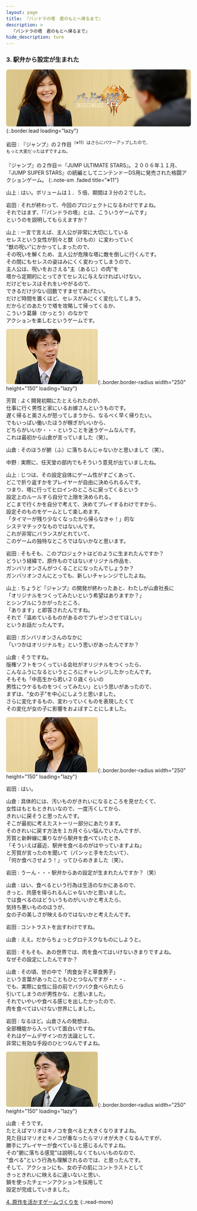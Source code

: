 ```yaml
---
layout: page
title: 『パンドラの塔　君のもとへ帰るまで』
description: >
  『パンドラの塔　君のもとへ帰るまで』
hide_description: ture
---
```


### 3. 駅弁から設定が生まれた

![](/interviews/jp/wii/sx3j/vol1/img/mainvisual3.jpg){:.border.lead loading="lazy"}

岩田
: 『ジャンプ』の２作目<SUP>（※11）はさらにパワーアップしたので、<br>もっと大変だったはずですよね。

『ジャンプ』の２作目＝『JUMP ULTIMATE STARS』。２００６年１１月、『JUMP SUPER STARS』の続編としてニンテンドーDS用に発売された格闘アクションゲーム。
{:.note-sm .faded title="※11"}

山上
: はい。ボリュームは１．５倍、期間は３分の２でした。

岩田
: それが終わって、今回のプロジェクトになるわけですよね。<br>それではまず、「『パンドラの塔』とは、こういうゲームです」<br>というのを説明してもらえますか？

山上
: 一言で言えば、主人公が非常に大切にしている<br>セレスという女性が刻々と獣（けもの）に変わっていく<br>&quot;獣の呪い&quot;にかかってしまったので、<br>その呪いを解くため、主人公が危険な塔に敵を倒しに行くんです。<br>その間にもセレスの姿はみにくく変わってしまうので、<br>主人公は、呪いをおさえる&quot;主（あるじ）の肉&quot;を<br>塔から定期的にとってきてセレスに与えなければいけない。<br>だけどセレスはそれをいやがるので、<br>できるだけ少ない回数ですませてあげたい。<br>だけど時間を置くほど、セレスがみにくく変化してしまう。<br>だからどのあたりで塔を攻略して帰ってくるか、<br>こういう葛藤（かっとう）のなかで<br>アクションを楽しむというゲームです。

![](/interviews/jp/wii/sx3j/vol1/img/photo10.jpg){:.border.border-radius width="250" height="150" loading="lazy"}

芳賀
: よく開発初期にたとえられたのが、<br>仕事に行く男性と家にいるお嫁さんというものです。<br>遅く帰ると奥さんが怒ってしまうから、なるべく早く帰りたい。<br>でもいっぱい働いたほうが稼ぎがいいから、<br>どちらがいいか・・・ということを迷うゲームなんです。<br>これは最初から山倉が言っていました（笑）。

山倉
: そのほうが腑（ふ）に落ちるんじゃないかと思いまして（笑）。

中野
: 実際に、任天堂の部内でもそういう意見が出ていましたね。

山上
: じつは、その設定自体にゲーム性がすごくあって、<br>どこで折り返すかをプレイヤーが自由に決められるんです。<br>つまり、塔に行ってヒロインのところに戻ってくるという<br>設定上のルールすら自分で上限を決められる。<br>どこまで行くかを自分で考えて、決めてプレイするわけですから、<br>設定そのものをゲームとして楽しめます。<br>「タイマーが残り少なくなったから帰らなきゃ！」的な<br>システマチックなものではないんです。<br>これが非常にバランスがとれていて、<br>このゲームの独特なところではないかなと思います。

岩田
: そもそも、このプロジェクトはどのように生まれたんですか？<br>どういう経緯で、原作ものではないオリジナル作品を、<br>ガンバリオンさんがつくることになったんでしょうか？<br>ガンバリオンさんにとっても、新しいチャレンジでしたよね。

山上
: ちょうど『ジャンプ』の開発が終わったあと、わたしが山倉社長に<br>「オリジナルをつくってみたいという希望はありますか？」<br>とシンプルにうかがったところ、<br>「あります」と即答されたんですね。<br>それで「温めているものがあるのでプレゼンさせてほしい」<br>というお話だったんです。

岩田
: ガンバリオンさんのなかに<br>「いつかはオリジナルを」という思いがあったんですか？

山倉
: そうですね。<br>版権ソフトをつくっている会社がオリジナルをつくったら、<br>こんなふうになるというところにチャレンジしたかったんです。<br>そもそも「中高生から若い２０歳くらいの<br>男性にウケるものをつくってみたい」という思いがあったので、<br>まずは、"女の子"を中心にしようと思いました。<br>さらに変化するもの、変わっていくものを表現したくて<br>その変化が女の子に影響をおよぼすことにしました。

![](/interviews/jp/wii/sx3j/vol1/img/photo11.jpg){:.border.border-radius width="250" height="150" loading="lazy"}

岩田
: はい。

山倉
: 具体的には、汚いものがきれいになるところを見せたくて、<br>女性はもともときれいなので、一度汚くしてから、<br>きれいに戻そうと思ったんです。<br>そこが最初に考えたストーリー部分にあたります。<br>そのきれいに戻す方法を１カ月ぐらい悩んでいたんですが、<br>芳賀と新幹線に乗りながら駅弁を食べていたとき、<br>「そういえば最近、駅弁を食べるのがはやっていますよね」<br>と芳賀が言ったのを聞いて（パンッと手をたたいて）、<br>「何か食べさせよう！」ってひらめきました（笑）。

岩田
: うーん・・・駅弁からあの設定が生まれたんですか？（笑） 

山倉
: はい、食べるという行為は生活のなかにあるので、<br>きっと、共感を得られるんじゃないかと思いました。<br>では食べるのはどういうものがいいかと考えたら、<br>気持ち悪いもののほうが、<br>女の子の美しさが映えるのではないかと考えたんです。

岩田
: コントラストを出すわけですね。

山倉
: ええ。だからちょっとグロテスクなものにしようと。

岩田
: そもそも、あの世界では、肉を食べてはいけないきまりですよね。<br>なぜその設定にしたんですか？

山倉
: その頃、世の中で「肉食女子と草食男子」<br>という言葉があったこともひとつなんですが・・・、<br>でも、実際に女性に目の前でバクバク食べられたら<br>引いてしまうのが男性かな、と思いました。<br>それでいやいや食べる感じを出したかったので、<br>肉を食べてはいけない世界にしました。

岩田
: なるほど。山倉さんの発想は、<br>全部機能から入っていて面白いですね。<br>それはゲームデザインの方法論として、<br>非常に有効な手段のひとつなんですよね。

![](/interviews/jp/wii/sx3j/vol1/img/photo12.jpg){:.border.border-radius width="250" height="150" loading="lazy"}

山倉
: そうです。<br>たとえばマリオはキノコを食べると大きくなりますよね。<br>見た目はマリオとキノコが重なったらマリオが大きくなるんですが、<br>勝手にプレイヤーが食べていると感じるんですよね。<br>その&quot;腑に落ちる感覚&quot;は説明しなくてもいいものなので、<br>&quot;食べる&quot;という行為も理解されるのでは、と思ったんです。<br>そして、アクションにも、女の子の肌にコントラストとして<br>きっときれいに映えるに違いないと思い、<br>鎖を使ったチェーンアクションを採用して<br>設定が完成していきました。

[4. 原作を活かすゲームづくりを](4.md)
{:.read-more}

